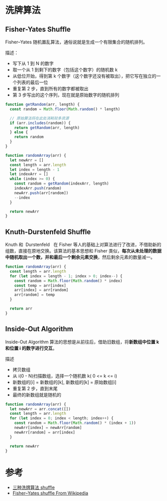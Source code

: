 # 洗牌算法

## Fisher-Yates Shuffle

Fisher–Yates 随机置乱算法，通俗说就是生成一个有限集合的随机排列。

描述：

- 写下从 1 到 N 的数字
- 取一个从 1 到剩下的数字（包括这个数字）的随机数 k
- 从低位开始，得到第 k 个数字（这个数字还没有被取出），把它写在独立的一个列表的最后一位
- 重复第 2 步，直到所有的数字都被取出
- 第 3 步写出的这个序列，现在就是原始数字的随机排列

```js
function getRandom(arr, length) {
  const random = Math.floor(Math.random() * length)

  // 原始算法将在此处消耗较多资源
  if (arr.includes(random)) {
    return getRandom(arr, length)
  } else {
    return random
  }
}

function randomArray(arr) {
  let newArr = []
  const length = arr.length
  let index = length - 1
  let indexArr = []
  while (index >= 0) {
    const random = getRandom(indexArr, length)
    indexArr.push(random)
    newArr.push(arr[random])
    --index
  }

  return newArr
}
```

## Knuth-Durstenfeld Shuffle

Knuth 和  Durstenfeld   在 Fisher 等人的基础上对算法进行了改进，不借助新的组数，直接在原地交换。该算法的基本思想和 Fisher 类似，**每次从未处理的数据中随机取出一个数，并和最后一个剩余元素交换**，然后剩余元素的数量减一。

```js
function randomArray(arr) {
  const length = arr.length
  for (let index = length - 1; index > 0; index--) {
    const random = Math.floor(Math.random() * index)
    const temp = arr[index]
    arr[index] = arr[random]
    arr[random] = temp
  }

  return arr
}
```

## Inside-Out Algorithm

Inside-Out Algorithm 算法的思想是从前往后，借助旧数组，将**新数组中位置 k 和位置 i 的数字进行交互**。

描述

- 拷贝数组
- 从 i(0 - N)扫描数组，选择一个随机数 k( 0 <= k <= i)
- 新数组的[i] = 新数组的[k], 新数组的[k] = 原始数组[i]
- 重复第 2 步，直到末尾
- 最终的新数组就是随机的

```js
function randomArray(arr) {
  let newArr = arr.concat([])
  const length = arr.length
  for (let index = 0; index < length; index++) {
    const random = Math.floor(Math.random() * (index + 1))
    newArr[index] = newArr[random]
    newArr[random] = arr[index]
  }

  return newArr
}
```

# 参考

- [三种洗牌算法 shuffle](https://blog.csdn.net/qq_26399665/article/details/79831490)
- [Fisher–Yates shuffle From Wikipedia](https://en.wikipedia.org/wiki/Fisher%E2%80%93Yates_shuffle)
